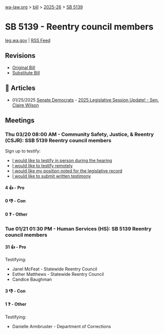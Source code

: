 [wa-law.org](/) > [bill](/bill/) > [2025-26](/bill/2025-26/) > [SB 5139](/bill/2025-26/sb/5139/)

# SB 5139 - Reentry council members
[leg.wa.gov](https://app.leg.wa.gov/billsummary?BillNumber=5139&Year=2025&Initiative=false) | [RSS Feed](./rss.xml)

## Revisions
* [Original Bill](1/)
* [Substitute Bill](S/)

## 📰 Articles
* 01/25/2025 [Senate Democrats](/org/senate_democrats/) - [2025 Legislative Session Update! - Sen. Claire Wilson](https://senatedemocrats.wa.gov/wilson/2025/01/24/2025-legislative-session-update/#:~:text=SB%205139)

## Meetings
### Thu 03/20 08:00 AM - Community Safety, Justice, & Reentry (CSJR): SSB 5139 Reentry council members
Sign up to testify:
* [I would like to testify in person during the hearing](https://app.leg.wa.gov/csi/Testifier/Add?chamber=House&mId=33070&aId=165667&caId=26466&tId=1)
* [I would like to testify remotely](https://app.leg.wa.gov/csi/Testifier/Add?chamber=House&mId=33070&aId=165667&caId=26466&tId=2)
* [I would like my position noted for the legislative record](https://app.leg.wa.gov/csi/Testifier/Add?chamber=House&mId=33070&aId=165667&caId=26466&tId=3)
* [I would like to submit written testimony](https://app.leg.wa.gov/csi/Testifier/Add?chamber=House&mId=33070&aId=165667&caId=26466&tId=4)

#### 4 👍 - Pro

#### 0 👎 - Con

#### 0 ❓ - Other

### Tue 01/21 01:30 PM - Human Services (HS): SB 5139 Reentry council members
#### 31 👍 - Pro
Testifying:
* Janel McFeat - Statewide Reentry Council
* Esther Matthews - Statewide Reentry Council
* Candice Baughman

#### 3 👎 - Con

#### 1 ❓ - Other
Testifying:
* Danielle Armbruster - Department of Corrections
